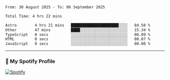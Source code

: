 <!--START_SECTION:waka-->

```txt
From: 30 August 2025 - To: 06 September 2025

Total Time: 4 hrs 22 mins

Astro        4 hrs 21 mins   █████████████████████░░░░   84.50 %
Other        47 mins         ████░░░░░░░░░░░░░░░░░░░░░   15.34 %
TypeScript   0 secs          ░░░░░░░░░░░░░░░░░░░░░░░░░   00.09 %
HTML         0 secs          ░░░░░░░░░░░░░░░░░░░░░░░░░   00.07 %
JavaScript   0 secs          ░░░░░░░░░░░░░░░░░░░░░░░░░   00.00 %
```

<!--END_SECTION:waka-->
---

### 🔗 My Spotify Profile
[![Spotify](https://img.shields.io/badge/Spotify-1DB954?style=for-the-badge&logo=spotify&logoColor=white)](https://open.spotify.com/user/iadb62ajtu2zdl2ojyme46ncu)
